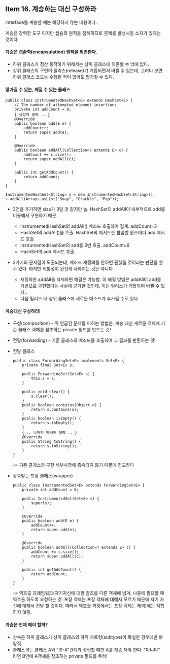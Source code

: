 ## Item 16. 계승하는 대신 구성하라

interface를 계승할 때는 해당하지 않는 내용이다.

계승은 강력한 도구 이지만 캡슐화 원칙을 침해하므로 문제를 발생시킬 소지가 있다는 것이다.

#### 계승은 캡슐화\(encapsulation\) 원칙을 위반한다.

* 하위 클래스가 정상 동작하기 위해서는 상위 클래스에 의존할 수 밖에 없다.
* 상위 클래스의 구현이 릴리스\(release\)가 거듭되면서 바뀔 수 있는데, 그러다 보면 하위 클래스 코드는 수정된 적이 없어도 망가질 수 있다. 

#### 망가질 수 있는, 깨질 수 있는 클래스

```
public class InstrumentedHashSet<E> extends HashSet<E> {
    // The number of attempted element insertions
    private int addCount = 0;
    { 생성자 생략 .. }
    @Override
    public boolean add(E e) {
        addCount++;
        return super.add(e);
    }

    @Override
    public boolean addAll(Collection<? extends E> c) {
        addCount += c.size();
        return super.addAll(c);
    }

    public int getAddCount() {
        return addCount;
    }
}
```

```
InstrumentedHashSet<String> s = new InstrumentedHashSet<String>();
s.addAll(Arrays.asList("Snap", "Crackle", "Pop"));
```

* 3건을 추가하면 size가 3일 것 같지만 놉. HashSet의 addAll이 내부적으로 add를 이용해서 구현하기 때문.
  * InstrumentedHashSet의 addAll\(\) 메소드 호출하여 집계. addCount=3
  * HashSet의 addAll\(\)을 호출. HashSet의 메서드는 합입할 원소마다 add 메서드 호출
  * InstrumentedHashSet의 add를 3번 호출. addCount=6
  * HashSet의 add 메서드 호출

* 2가지의 문제점이 도출되는데, 메소드 재정의를 안하면 괜찮을 것이라는 판단을 할 수 있다. 하지만 위험성이 완전히 사라지는 것은 아니다

  * 재정의한 addAll을 삭제하면 해결은 가능함. 이 해결 방법은 addAll이 add를 기반으로 구현했다는 사실에 근거한 것인데, 이는 릴리스가 거듭되며 바뀔 수 있지..
  * 다음 릴리스 때 상위 클래스에 새로운 메소드가 추가될 수도 있다

#### 계승대신 구성하라!

* 구성\(composition\) - 위 언급된 문제를 피하는 방법은, 계승 대신 새로운 객체에 기존 클래스 객체를 참조하는 private 필드를 만드는 것!
* 전달\(forwarding\) - 기존 클래스의 메소드를 호출하여 그 결과를 반환하는 것!
* 전달 클래스

  ```
  public class ForwardingSet<E> implements Set<E> {
      private final Set<E> s;

      public ForwardingSet(Set<E> s) {
          this.s = s;
      }

      public void clear() {
          s.clear();
      }
      public boolean contains(Object o) {
          return s.contains(o);
      }
      public boolean isEmpty() {
          return s.isEmpty();
      }
      { .. 나머지 메서드 생략 .. }
      @Override
      public String toString() {
          return s.toString();
      }
  }
  ```

  -&gt; 기존 클래스의 구현 세부사항에 종속되지 않기 때문에 견고하다

* 상속받는 포장 클래스\(wrapper\)

  ```
  public class InstrumentedSet<E> extends ForwardingSet<E> {
      private int addCount = 0;

      public InstrumentedSet(Set<E> s) {
          super(s);
      }

      @Override
      public boolean add(E e) {
          addCount++;
          return super.add(e);
      }

      @Override
      public boolean addAll(Collection<? extends E> c) {
          addCount += c.size();
          return super.addAll(c);
      }

      public int getAddCount() {
          return addCount;
      }
  }
  ```

  -&gt; 역호출 프레임워크\(자기자신에 대한 참조를 다른 객체에 넘겨, 나중에 필요할 때 역호출 하도록 요청하는 것. 포장 객체는 포장 객체에 대해서 모르기 때문에 자기 자신에 대해서 전달 할 것이다. 따라서 역호출 과정에서는 포장 객체는 제외\)에는 적합하지 않음.

#### 계승은 언제 해야 할까?

* 상속은 하위 클래스가 상위 클래스의 하위 자료형\(subtype\)이 확실한 경우에만 바람직
* 클래스 B는 클래스 A와 "IS-A"관계가 성립할 때만 A를 계승 해야 한다. "아니다" 라면 B안에 A객체를 참조하는 private 필드를 두라!



